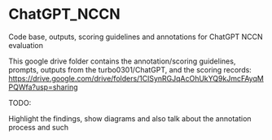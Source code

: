 # ChatGPT_NCCN
Code base, outputs, scoring guidelines and annotations for ChatGPT NCCN evaluation

This google drive folder contains the annotation/scoring guidelines, prompts, outputs from the turbo0301/ChatGPT, and the scoring records:
https://drive.google.com/drive/folders/1ClSynRGJqAcOhUkYQ9kJmcFAyqMPQWfa?usp=sharing

TODO:

Highlight the findings, show diagrams and also talk about the annotation process and such

